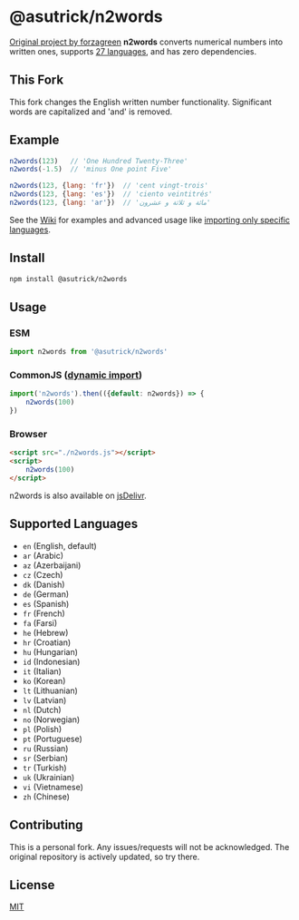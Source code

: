 # @asutrick/n2words
[Original project by forzagreen](https://github.com/forzagreen/n2words)
__n2words__ converts numerical numbers into written ones, supports [27 languages](https://github.com/forzagreen/n2words#supported-languages), and has zero dependencies.
## This Fork

This fork changes the English written number functionality. Significant words are capitalized and 'and' is removed.

## Example

```js
n2words(123)   // 'One Hundred Twenty-Three'
n2words(-1.5)  // 'minus One point Five'

n2words(123, {lang: 'fr'})  // 'cent vingt-trois'
n2words(123, {lang: 'es'})  // 'ciento veintitrés'
n2words(123, {lang: 'ar'})  // 'مائة و ثلاثة و عشرون'
```

See the [Wiki](https://github.com/forzagreen/n2words/wiki) for examples and advanced usage like [importing only specific languages](https://github.com/forzagreen/n2words/wiki/Importing-only-specific-languages).

## Install

```sh
npm install @asutrick/n2words
```

## Usage

### ESM

```js
import n2words from '@asutrick/n2words'
```

### CommonJS ([dynamic import](https://nodejs.org/api/esm.html#import-expressions))

```js
import('n2words').then(({default: n2words}) => {
    n2words(100)
})
```

### Browser

```html
<script src="./n2words.js"></script>
<script>
    n2words(100)
</script>
```

n2words is also available on [jsDelivr](https://www.jsdelivr.com/package/npm/n2words).

## Supported Languages

- `en` (English, default)
- `ar` (Arabic)
- `az` (Azerbaijani)
- `cz` (Czech)
- `dk` (Danish)
- `de` (German)
- `es` (Spanish)
- `fr` (French)
- `fa` (Farsi)
- `he` (Hebrew)
- `hr` (Croatian)
- `hu` (Hungarian)
- `id` (Indonesian)
- `it` (Italian)
- `ko` (Korean)
- `lt` (Lithuanian)
- `lv` (Latvian)
- `nl` (Dutch)
- `no` (Norwegian)
- `pl` (Polish)
- `pt` (Portuguese)
- `ru` (Russian)
- `sr` (Serbian)
- `tr` (Turkish)
- `uk` (Ukrainian)
- `vi` (Vietnamese)
- `zh` (Chinese)

## Contributing

This is a personal fork. Any issues/requests will not be acknowledged. The original repository is actively updated, so try there.

## License

[MIT](https://github.com/forzagreen/n2words/blob/master/LICENSE)
